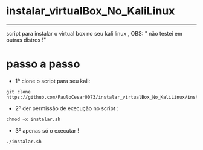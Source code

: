 # instalar_virtualBox_No_KaliLinux
<hr>
script para instalar o virtual box no seu kali linux ,
OBS: " não testei em outras distros !"

# passo a passo
- 1º clone o script para seu kali:
```
git clone https://github.com/PauloCesar0073/instalar_virtualBox_No_KaliLinux/instalar.sh
```

- 2º der permissão de execução no script :
```
chmod +x instalar.sh
```
- 3º apenas só o executar !
```
./instalar.sh

```
